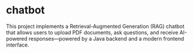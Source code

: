 # chatbot
This project implements a Retrieval-Augmented Generation (RAG) chatbot that allows users to upload PDF documents, ask questions, and receive AI-powered responses—powered by a Java backend and a modern frontend interface.
